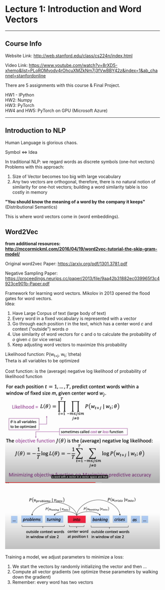 # Lecture 1: Introduction and Word Vectors

<hr>

## Course Info

Website Link: http://web.stanford.edu/class/cs224n/index.html

Video Link: https://www.youtube.com/watch?v=8rXD5-xhemo&list=PLoROMvodv4rOhcuXMZkNm7j3fVwBBY42z&index=1&ab_channel=stanfordonline

There are 5 assignments with this course & Final Project.

HW1 - IPython <br>
HW2: Numpy <br>
HW3: PyTorch <br>
HW4 and HW5: PyTorch on GPU (Microsoft Azure) <br>

<hr>

## Introduction to NLP

Human Language is glorious chaos. 

Symbol <=> Idea

In traditional NLP: we regard words as discrete symbols (one-hot vectors) <br>
Problems with this approach:
1) Size of Vector becomes too big with large vocabulary
2) Any two vectors are orthogonal, therefore, there is no natural notion of similarity for one-hot vectors; building a word similarity table is too costly in memory

<b> "You should know the meaning of a word by the company it keeps" </b> (Distributional Semantics)

This is where word vectors come in (word embeddings).

## Word2Vec

<b> from additional resources: http://mccormickml.com/2016/04/19/word2vec-tutorial-the-skip-gram-model/ </b>

Original word2vec Paper: https://arxiv.org/pdf/1301.3781.pdf

Negative Sampling Paper: https://proceedings.neurips.cc/paper/2013/file/9aa42b31882ec039965f3c4923ce901b-Paper.pdf

Framework for learning word vectors. Mikolov in 2013 opened the flood gates for word vectors. <br>
Idea:
1) Have Large Corpus of text (large body of text)
2) Every word in a fixed vocabulary is represented with a vector
3) Go through each position <i>t</i> in the text, which has a center word <i>c</i> and context ("outside") words <i>o</i>
4) Use similarity of word vectors for c and o to calculate the probability of <i>o</i> given <i>c</i> (or vice versa)
5) Keep adjusting word vectors to maximize this probability

Likelihood function: P(w<sub>t+j</sub>, w<sub>t</sub>; \theta) <br>
Theta is all variables to be optimized <br><br>
Cost function: is the (average) negative log likelihood of probability of likelihood function

<img src="./images/lecture1-1.JPG"> <br>

<img src="./images/lecture1-2.JPG">

Training a model, we adjust parameters to minimize a loss:
1) We start the vectors by randomly initializing the vector and then ...
2) Compute all vector gradients (we optimize these parameters by walking down the gradient)
3) Remember: every word has two vectors